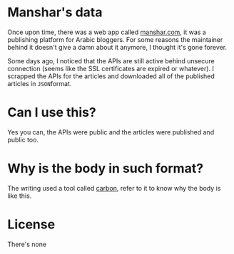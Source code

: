 # Manshar's data
Once upon time, there was a web app called [manshar.com](https://manshar.com), it was a publishing platform for Arabic bloggers.
For some reasons the maintainer behind it doesn't give a damn about it anymore, I thought it's gone forever.

Some days ago, I noticed that the APIs are still active behind unsecure connection (seems like the SSL certificates are expired or whatever).
I scrapped the APIs for the articles and downloaded all of the published articles in `JSON`format.

# Can I use this?
Yes you can, the APIs were public and the articles were published and public too.

# Why is the body in such format?
The writing used a tool called [carbon](https://github.com/carbon-tools/carbon), refer to it to know why the body is like this.

# License
There's none
